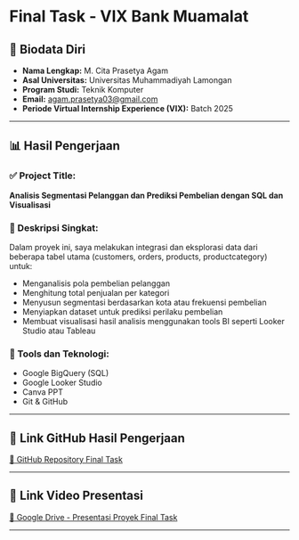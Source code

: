 # Final Task - VIX Bank Muamalat

## 📌 Biodata Diri

- **Nama Lengkap:** M. Cita Prasetya Agam
- **Asal Universitas:** Universitas Muhammadiyah Lamongan
- **Program Studi:** Teknik Komputer
- **Email:** agam.prasetya03@gmail.com
- **Periode Virtual Internship Experience (VIX):** Batch 2025

---

## 📊 Hasil Pengerjaan

### ✅ Project Title:

**Analisis Segmentasi Pelanggan dan Prediksi Pembelian dengan SQL dan Visualisasi**

### 📌 Deskripsi Singkat:

Dalam proyek ini, saya melakukan integrasi dan eksplorasi data dari beberapa tabel utama (customers, orders, products, productcategory) untuk:

- Menganalisis pola pembelian pelanggan
- Menghitung total penjualan per kategori
- Menyusun segmentasi berdasarkan kota atau frekuensi pembelian
- Menyiapkan dataset untuk prediksi perilaku pembelian
- Membuat visualisasi hasil analisis menggunakan tools BI seperti Looker Studio atau Tableau

### 🔧 Tools dan Teknologi:

- Google BigQuery (SQL)
- Google Looker Studio
- Canva PPT
- Git & GitHub

---

## 🔗 Link GitHub Hasil Pengerjaan

[🔗 GitHub Repository Final Task](https://github.com/Agaam03/Bank-Muamalat---Business-Intelligence-Analyst)

---

## 🎥 Link Video Presentasi

[🎥 Google Drive - Presentasi Proyek Final Task](https://drive.google.com/file/d/11npJu7zpQFW0XczAxHanQ66vCuoUx6xO/view)

---
